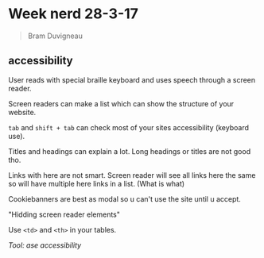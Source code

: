 # Week nerd 28-3-17

> Bram Duvigneau

## accessibility
User reads with special braille keyboard and uses speech through a screen reader.

Screen readers can make a list which can show the structure of your website.

`tab` and `shift + tab` can check most of your sites accessibility (keyboard use).

Titles and headings can explain a lot. Long headings or titles are not good tho.

Links with here are not smart. Screen reader will see all links here the same so will have multiple here links in a list. (What is what)

Cookiebanners are best as modal so u can't use the site until u accept.

"Hidding screen reader elements"

Use `<td>` and `<th>` in your tables.

_Tool: ase accessibility_
